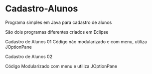# Cadastro-Alunos
Programa simples em Java para cadastro de alunos

São dois programas diferentes criados em Eclipse

Cadastro de Alunos 01
  Código não modularizado e com menu, utiliza JOptionPane
  
  

Cadastro de Alunos 02

  Código Modularizado com menu e utiliza JOptionPane
